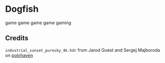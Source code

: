 # Dogfish

game game game game gaming

## Credits

``industrial_sunset_puresky_4k.hdr`` from Jarod Guest and Sergej Majboroda on
[polyhaven](https://polyhaven.com/a/industrial_sunset_puresky)
